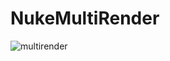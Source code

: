 # NukeMultiRender
![multirender](https://user-images.githubusercontent.com/73053972/139415933-edb604ed-d757-46de-8513-ba15019e2da6.png)

